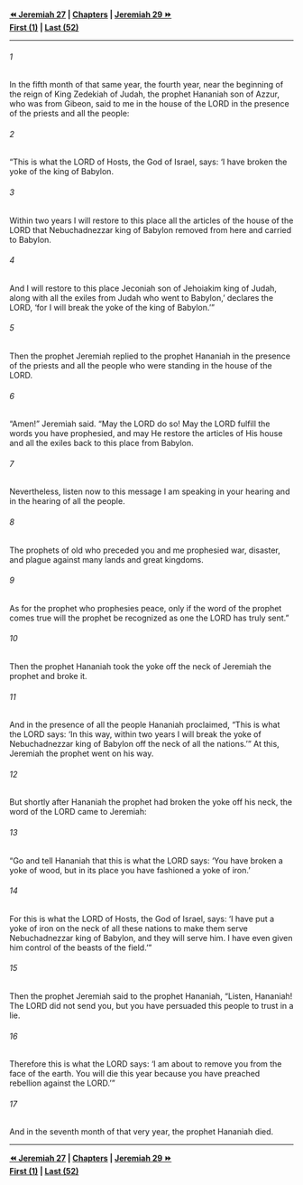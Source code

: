   
**[⏪ Jeremiah 27](./Jeremiah%2027.md) | [Chapters](./_index.md) | [Jeremiah 29 ⏩](./Jeremiah%2029.md)**  
**[First (1)](./Jeremiah%201.md) | [Last (52)](./Jeremiah%2052.md)**  
  
---  
  
###### 1  
In the fifth month of that same year, the fourth year, near the beginning of the reign of King Zedekiah of Judah, the prophet Hananiah son of Azzur, who was from Gibeon, said to me in the house of the LORD in the presence of the priests and all the people:  
  
###### 2  
“This is what the LORD of Hosts, the God of Israel, says: ‘I have broken the yoke of the king of Babylon.  
  
###### 3  
Within two years I will restore to this place all the articles of the house of the LORD that Nebuchadnezzar king of Babylon removed from here and carried to Babylon.  
  
###### 4  
And I will restore to this place Jeconiah son of Jehoiakim king of Judah, along with all the exiles from Judah who went to Babylon,’ declares the LORD, ‘for I will break the yoke of the king of Babylon.’”  
  
###### 5  
Then the prophet Jeremiah replied to the prophet Hananiah in the presence of the priests and all the people who were standing in the house of the LORD.  
  
###### 6  
“Amen!” Jeremiah said. “May the LORD do so! May the LORD fulfill the words you have prophesied, and may He restore the articles of His house and all the exiles back to this place from Babylon.  
  
###### 7  
Nevertheless, listen now to this message I am speaking in your hearing and in the hearing of all the people.  
  
###### 8  
The prophets of old who preceded you and me prophesied war, disaster, and plague against many lands and great kingdoms.  
  
###### 9  
As for the prophet who prophesies peace, only if the word of the prophet comes true will the prophet be recognized as one the LORD has truly sent.”  
  
###### 10  
Then the prophet Hananiah took the yoke off the neck of Jeremiah the prophet and broke it.  
  
###### 11  
And in the presence of all the people Hananiah proclaimed, “This is what the LORD says: ‘In this way, within two years I will break the yoke of Nebuchadnezzar king of Babylon off the neck of all the nations.’” At this, Jeremiah the prophet went on his way.  
  
###### 12  
But shortly after Hananiah the prophet had broken the yoke off his neck, the word of the LORD came to Jeremiah:  
  
###### 13  
“Go and tell Hananiah that this is what the LORD says: ‘You have broken a yoke of wood, but in its place you have fashioned a yoke of iron.’  
  
###### 14  
For this is what the LORD of Hosts, the God of Israel, says: ‘I have put a yoke of iron on the neck of all these nations to make them serve Nebuchadnezzar king of Babylon, and they will serve him. I have even given him control of the beasts of the field.’”  
  
###### 15  
Then the prophet Jeremiah said to the prophet Hananiah, “Listen, Hananiah! The LORD did not send you, but you have persuaded this people to trust in a lie.  
  
###### 16  
Therefore this is what the LORD says: ‘I am about to remove you from the face of the earth. You will die this year because you have preached rebellion against the LORD.’”  
  
###### 17  
And in the seventh month of that very year, the prophet Hananiah died.  
  
  
---  
  
**[⏪ Jeremiah 27](./Jeremiah%2027.md) | [Chapters](./_index.md) | [Jeremiah 29 ⏩](./Jeremiah%2029.md)**  
**[First (1)](./Jeremiah%201.md) | [Last (52)](./Jeremiah%2052.md)**  
  
